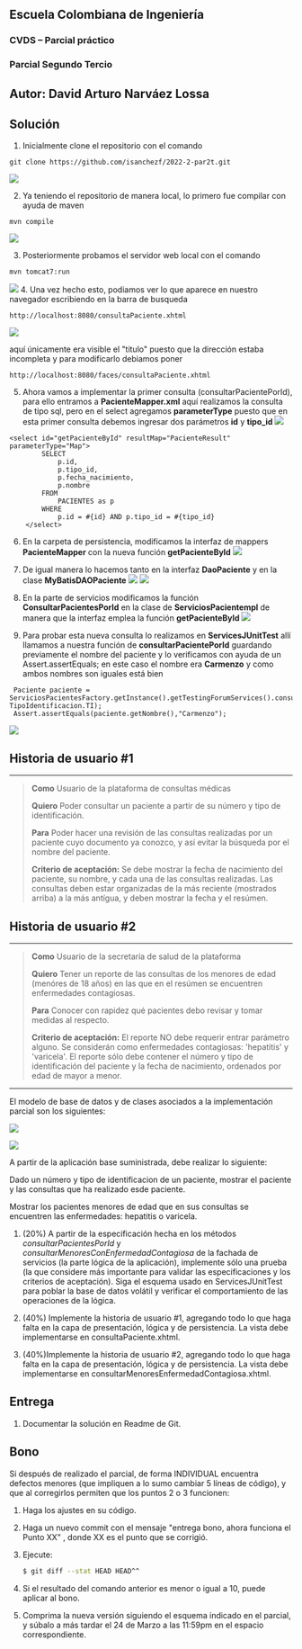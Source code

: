 ## Escuela Colombiana de Ingeniería

### CVDS – Parcial práctico
### Parcial Segundo Tercio

## Autor: David Arturo Narváez Lossa

## Solución 

1. Inicialmente clone el repositorio con el comando
~~~
git clone https://github.com/isanchezf/2022-2-par2t.git
~~~
![](./img/1.png)

2. Ya teniendo el repositorio de manera local, lo primero fue compilar con ayuda de maven 
~~~
mvn compile
~~~
![](./img/2.png)

3. Posteriormente probamos el servidor web local con el comando
~~~
mvn tomcat7:run
~~~
![](./img/3.png)
4. Una vez hecho esto, podiamos ver lo que aparece en nuestro navegador escribiendo en la barra de busqueda
~~~
http://localhost:8080/consultaPaciente.xhtml
~~~
![](./img/4.png)

aquí únicamente era visible el "titulo" puesto que la dirección estaba incompleta y para modificarlo debiamos poner
~~~
http://localhost:8080/faces/consultaPaciente.xhtml
~~~
5. Ahora vamos a implementar la primer consulta (consultarPacientePorId), para ello entramos a **PacienteMapper.xml** aquí realizamos la consulta de tipo sql, pero
en el select agregamos **parameterType** puesto que en esta primer consulta debemos ingresar dos parámetros **id** y **tipo_id**
![](./img/5.png)
~~~
<select id="getPacienteById" resultMap="PacienteResult" parameterType="Map">
        SELECT
            p.id,
            p.tipo_id,
            p.fecha_nacimiento,
            p.nombre
        FROM
            PACIENTES as p
        WHERE
            p.id = #{id} AND p.tipo_id = #{tipo_id}
    </select>
~~~
6. En la carpeta de persistencia, modificamos la interfaz de mappers **PacienteMapper** con la nueva función **getPacienteById**
![](./img/6.png)
7. De igual manera lo hacemos tanto en la interfaz **DaoPaciente** y en la clase **MyBatisDAOPaciente**
![](./img/7.png)
![](./img/8.png)
8. En la parte de servicios modificamos la función **ConsultarPacientesPorId** en la clase de **ServiciosPacientempl** de manera que la interfaz emplea la función
**getPacienteById**
![](./img/9.png)

9. Para probar esta nueva consulta lo realizamos en **ServicesJUnitTest**  allí llamamos a nuestra función de **consultarPacientePorId** guardando previamente 
el nombre del paciente y lo verificamos con ayuda de un Assert.assertEquals; en este caso el nombre era **Carmenzo** y como ambos nombres son iguales está bien
~~~
 Paciente paciente = ServiciosPacientesFactory.getInstance().getTestingForumServices().consultarPacientesPorId(9876, TipoIdentificacion.TI);
 Assert.assertEquals(paciente.getNombre(),"Carmenzo");
~~~
![](./img/10.png)




## Historia de usuario #1

  -------------------------------------------------------------------------------------------------------------------------------------------------------------------------------------
  > **Como** Usuario de la plataforma de consultas médicas
  >
  > **Quiero** Poder consultar un paciente a partir de su número y tipo de identificación.
  >
  > **Para** Poder hacer una revisión de las consultas realizadas por un paciente cuyo documento ya conozco, y así evitar la búsqueda por el nombre del paciente.
  >
  > **Criterio de aceptación:** Se debe mostrar la fecha de nacimiento del paciente, su nombre, y cada una de las consultas realizadas. Las consultas deben estar organizadas de la más reciente (mostrados arriba) a la más antígua, y deben mostrar la fecha y el resúmen.

## Historia de usuario #2

  -------------------------------------------------------------------------------------------------------------------------------------------------------------------------------------
  > **Como** Usuario de la secretaría de salud de la plataforma
  >
  > **Quiero** Tener un reporte de las consultas de los menores de edad (menóres de 18 años) en las que en el resúmen se encuentren enfermedades contagiosas.
  >
  > **Para** Conocer con rapidez qué pacientes debo revisar y tomar medidas al respecto.
  >
  > **Criterio de aceptación:** El reporte NO debe requerir entrar parámetro alguno. Se considerán como enfermedades contagiosas: 'hepatitis' y 'varicela'. El reporte sólo debe contener el número y tipo de identificación  del paciente y la fecha de nacimiento, ordenados por edad de mayor a menor.
  -------------------------------------------------------------------------------------------------------------------------------------------------------------------------------------

El modelo de base de datos y de clases asociados a la implementación parcial son los siguientes:

![](./img/Diagram.png)

![](./img/Model.png)

A partir de la aplicación base suministrada, debe realizar lo siguiente:

Dado un número y tipo de identificacion de un paciente, mostrar el paciente y las consultas que ha realizado esde paciente.

Mostrar los pacientes menores de edad que en sus consultas se encuentren las enfermedades: hepatitis o varicela.


1.  (20%) A partir de la especificación hecha en los métodos
    *consultarPacientesPorId* y *consultarMenoresConEnfermedadContagiosa* de la fachada de
    servicios (la parte lógica de la aplicación), implemente sólo una prueba (la que considere más importante para validar las especificaciones y los criterios de aceptación). Siga el esquema usado en ServicesJUnitTest para poblar la base de datos volátil y verificar el comportamiento de las operaciones de la lógica.

2.  (40%) Implemente la historia de usuario #1, agregando todo lo que haga falta en la capa de presentación, lógica y de persistencia. La vista debe implementarse en consultaPaciente.xhtml.

3.  (40%)Implemente la historia de usuario #2, agregando todo lo que haga falta en la capa de presentación, lógica y de persistencia. La vista debe implementarse en consultarMenoresEnfermedadContagiosa.xhtml.


## Entrega

1. Documentar la solución en Readme de Git.

## Bono

Si después de realizado el parcial, de forma INDIVIDUAL encuentra defectos menores (que impliquen a lo sumo cambiar 5 líneas de código), y que al corregirlos permiten que los puntos 2 o 3 funcionen:

1. Haga los ajustes en su código.

2. Haga un nuevo commit con el mensaje "entrega bono, ahora funciona el Punto XX" , donde XX es el punto que se corrigió. 

3. Ejecute:

    ```bash
    $ git diff --stat HEAD HEAD^^
    ```

4. Si el resultado del comando anterior es menor o igual a 10, puede aplicar al bono.

5. Comprima la nueva versión siguiendo el esquema indicado en el parcial, y súbalo a más tardar el 24 de Marzo a las 11:59pm en el espacio correspondiente.

